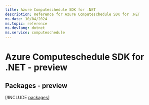```yaml
---
title: Azure Computeschedule SDK for .NET
description: Reference for Azure Computeschedule SDK for .NET
ms.date: 10/04/2024
ms.topic: reference
ms.devlang: dotnet
ms.service: computeschedule
---
```

# Azure Computeschedule SDK for .NET - preview
## Packages - preview
[!INCLUDE [packages](computeschedule-index.md)]